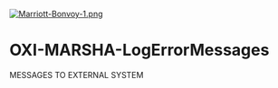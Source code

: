 [![Marriott-Bonvoy-1.png](https://i.postimg.cc/XNfTMmRF/Marriott-Bonvoy-1.png)](https://postimg.cc/7bLB0sYY)
# OXI-MARSHA-LogErrorMessages
MESSAGES TO EXTERNAL SYSTEM

